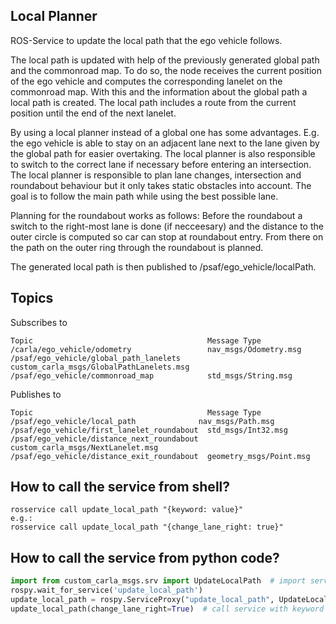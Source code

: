 ## Local Planner
ROS-Service to update the local path that the ego vehicle follows. 

The local path is updated with help of the previously generated global path and the commonroad map.
To do so, the node receives the current position of the ego vehicle and computes the corresponding lanelet on the commonroad
map. With this and the information about the global path a local path is created. The local path includes a route from
the current position until the end of the next lanelet. 

By using a local planner instead of a global one has some advantages. E.g. the ego vehicle is able to stay on an adjacent lane next to the lane 
given by the global path for easier overtaking. The local planner is also responsible to switch to the correct lane if
necessary before entering an intersection. The local planner is responsible to plan lane changes, intersection and roundabout behaviour but
it only takes static obstacles into account. The goal is to follow the main path while using the best possible lane.

Planning for the roundabout works as follows: Before the roundabout a switch to the right-most lane is done (if 
necceesary) and the distance to the outer circle is computed so car can stop at roundabout entry. From there on
the path on the outer ring through the roundabout is planned.

The generated local path is then published to /psaf/ego_vehicle/localPath.

## Topics
Subscribes to
```
Topic                                       Message Type
/carla/ego_vehicle/odometry                 nav_msgs/Odometry.msg
/psaf/ego_vehicle/global_path_lanelets      custom_carla_msgs/GlobalPathLanelets.msg
/psaf/ego_vehicle/commonroad_map            std_msgs/String.msg
```

Publishes to
```
Topic                                       Message Type
/psaf/ego_vehicle/local_path              nav_msgs/Path.msg
/psaf/ego_vehicle/first_lanelet_roundabout  std_msgs/Int32.msg
/psaf/ego_vehicle/distance_next_roundabout  custom_carla_msgs/NextLanelet.msg
/psaf/ego_vehicle/distance_exit_roundabout  geometry_msgs/Point.msg
```

## How to call the service from shell?
````shell
rosservice call update_local_path "{keyword: value}"
e.g.: 
rosservice call update_local_path "{change_lane_right: true}"
````

## How to call the service from python code?
```python
import from custom_carla_msgs.srv import UpdateLocalPath  # import service message type
rospy.wait_for_service('update_local_path')
update_local_path = rospy.ServiceProxy("update_local_path", UpdateLocalPath)  # add service
update_local_path(change_lane_right=True)  # call service with keyword argument
```


